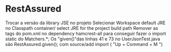 # RestAssured

Trocar a versão da library JSE no projeto
Selecionar Workspace default JRE no Classpath container/ select JRE for the project build path
Remover as tags <scope></scope> do pom.xml no dependency hamcrest-all para conseguir fazer o import static do Matchers.*;
Os "given()"das linhas 41 e 73 no UserJsonTest.java são RestAssured.given(); com source/add import ( "Up + Command + M ") 
